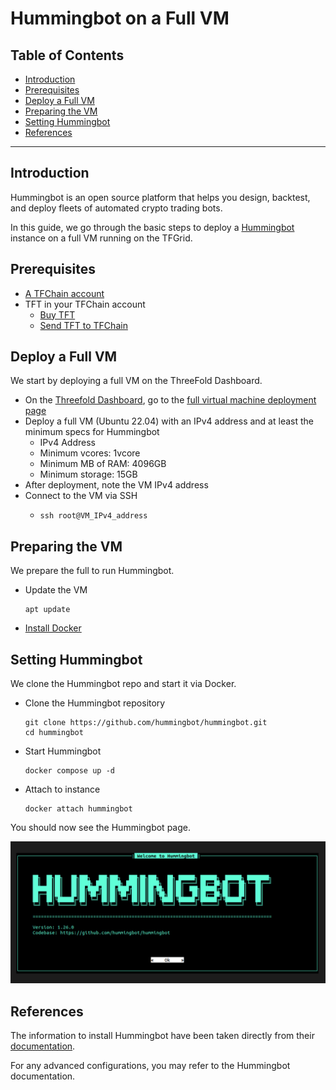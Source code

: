 <h1> Hummingbot on a Full VM </h1>

<h2>Table of Contents</h2>

- [Introduction](#introduction)
- [Prerequisites](#prerequisites)
- [Deploy a Full VM](#deploy-a-full-vm)
- [Preparing the VM](#preparing-the-vm)
- [Setting Hummingbot](#setting-hummingbot)
- [References](#references)

---

## Introduction

Hummingbot is an open source platform that helps you design, backtest, and deploy fleets of automated crypto trading bots.

In this guide, we go through the basic steps to deploy a [Hummingbot](https://hummingbot.org/) instance on a full VM running on the TFGrid.


## Prerequisites

- [A TFChain account](../../../dashboard/wallet_connector.md)
- TFT in your TFChain account
  - [Buy TFT](../../../threefold_token/buy_sell_tft/buy_sell_tft.md)
  - [Send TFT to TFChain](../../../threefold_token/tft_bridges/tfchain_stellar_bridge.md)

## Deploy a Full VM

We start by deploying a full VM on the ThreeFold Dashboard.

* On the [Threefold Dashboard](https://dashboard.grid.tf/#/), go to the [full virtual machine deployment page](https://dashboard.grid.tf/#/deploy/virtual-machines/full-virtual-machine/)
* Deploy a full VM (Ubuntu 22.04) with an IPv4 address and at least the minimum specs for Hummingbot
  * IPv4 Address
  * Minimum vcores: 1vcore
  * Minimum MB of RAM: 4096GB
  * Minimum storage: 15GB
* After deployment, note the VM IPv4 address
* Connect to the VM via SSH
  * ``` 
    ssh root@VM_IPv4_address
    ```

## Preparing the VM

We prepare the full to run Hummingbot.

* Update the VM
   ```
   apt update
   ```
* [Install Docker](../computer_it_basics/docker_basics.html#install-docker-desktop-and-docker-engine)

## Setting Hummingbot

We clone the Hummingbot repo and start it via Docker.

* Clone the Hummingbot repository
   ```
   git clone https://github.com/hummingbot/hummingbot.git
   cd hummingbot
   ```
* Start Hummingbot
   ```
   docker compose up -d
   ```
* Attach to instance
   ```
   docker attach hummingbot
   ```

You should now see the Hummingbot page.

![](./img/hummingbot.png)

## References

The information to install Hummingbot have been taken directly from their [documentation](https://hummingbot.org/installation/docker/).

For any advanced configurations, you may refer to the Hummingbot documentation.